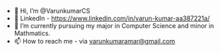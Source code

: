 - 👋 Hi, I’m @VarunkumarCS
- 👀 LinkedIn - https://www.linkedin.com/in/varun-kumar-aa387221a/
- 🌱 I’m currently pursuing my major in Computer Science and minor in Mathmatics.
- 📫 How to reach me - via varunkumaramar@gmail.com

<!---
VarunkumarCS/VarunkumarCS is a ✨ special ✨ repository because its `README.md` (this file) appears on your GitHub profile.
You can click the Preview link to take a look at your changes.
--->
